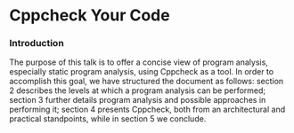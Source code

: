 Cppcheck Your Code
===

### Introduction
The purpose of this talk is to offer a concise view of program analysis, especially static program analysis, using Cppcheck as a tool. In order to accomplish this goal, we have structured the document as follows: section 2 describes the levels at which a program analysis can be performed; section 3  further details program analysis and possible approaches in performing it; section 4 presents Cppcheck, both from an architectural and practical standpoints, while in section 5 we conclude.

